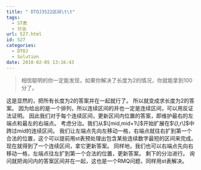 ```yaml
---
title: " DTOJ3522区间\t\t"
tags:
  - ST表
  - 分治
url: 527.html
id: 527
categories:
  - DTOJ
  - Solution
date: 2018-02-05 13:16:43
---
```


> 相信聪明的你一定能发现，如果你解决了长度为$2$的情况，你就能拿到$100$分了。

这是显然的，把所有长度为$2$的答案并在一起就行了。 所以就变成求长度为$2$的答案。 因为给出的是一个排列，所以连续区间的并也一定是连续区间，可以用反证法证明。 因此我们对于每个连续区间，更新区间内位置的答案，即维护最右的左端点和最左的右端点。 考虑分治。我们从$\[mid,mid+1\]$开始扩展在$\[l,r\]$中跨过$mid$的连续区间。 我们让左端点先向左移动一格，右端点就往右扩到第一个合法的位置，这个可以提前用st表预处理出包含某些连续数字最短的区间来完成。现在就得到了一个连续区间，拿它更新答案。 同样地，我们也可以右端点先向右移动一格，左端点往左扩到第一个合法的位置，更新答案。 剩下的分治进行。 询问就把询问内的答案区间并在一起，这也是一个RMQ问题，同样用st表解决。